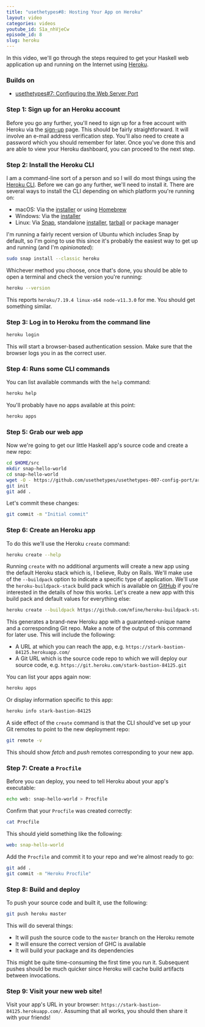 ```yaml
---
title: "usethetypes#8: Hosting Your App on Heroku"
layout: video
categories: videos
youtube_id: S1a_nhVjeCw
episode_id: 8
slug: heroku
---
```

In this video, we'll go through the steps required to get your Haskell web application up and running on the Internet using [Heroku][heroku].

### Builds on

* [usethetypes#7: Configuring the Web Server Port][007-config-port]

### Step 1: Sign up for an Heroku account

Before you go any further, you'll need to sign up for a free account with Heroku via the [sign-up][heroku-sign-up] page. This should be fairly straightforward. It will involve an e-mail address verification step. You'll also need to create a password which you should remember for later. Once you've done this and are able to view your Heroku dashboard, you can proceed to the next step.

### Step 2: Install the Heroku CLI

I am a command-line sort of a person and so I will do most things using the [Heroku CLI][heroku-cli]. Before we can go any further, we'll need to install it. There are several ways to install the CLI depending on which platform you're running on:

* macOS: Via the [installer][heroku-macos-installer] or using [Homebrew][homebrew]
* Windows: Via the [installer][heroku-windows-installer]
* Linux: Via [Snap][snap], standalone [installer][heroku-linux-installer], [tarball][heroku-tarball] or package manager

I'm running a fairly recent version of Ubuntu which includes Snap by default, so I'm going to use this since it's probably the easiest way to get up and running (and I'm _opinionated_):

```bash
sudo snap install --classic heroku
```

Whichever method you choose, once that's done, you should be able to open a terminal and check the version you're running:

```bash
heroku --version
```

This reports `heroku/7.19.4 linux-x64 node-v11.3.0` for me. You should get something similar.

### Step 3: Log in to Heroku from the command line

```bash
heroku login
```

This will start a browser-based authentication session. Make sure that the browser logs you in as the correct user.

### Step 4: Runs some CLI commands

You can list available commands with the `help` command:

```bash
heroku help
```

You'll probably have no apps available at this point:

```bash
heroku apps
```

### Step 5: Grab our web app

Now we're going to get our little Haskell app's source code and create a new repo:

```bash
cd $HOME/src
mkdir snap-hello-world
cd snap-hello-world
wget -O - https://github.com/usethetypes/usethetypes-007-config-port/archive/master.tar.gz | tar xvz --strip-components=1
git init
git add .
```

Let's commit these changes:

```bash
git commit -m "Initial commit"
```

### Step 6: Create an Heroku app

To do this we'll use the Heroku `create` command:

```bash
heroku create --help
```

Running `create` with no additional arguments will create a new app using the default Heroku stack which is, I believe, Ruby on Rails. We'll make use of the `--buildpack` option to indicate a specific type of application. We'll use the `heroku-buildpack-stack` build pack which is available on [GitHub][heroku-buildpack-stack] if you're interested in the details of how this works. Let's create a new app with this build pack and default values for everything else:


```bash
heroku create --buildpack https://github.com/mfine/heroku-buildpack-stack
```

This generates a brand-new Heroku app with a guaranteed-unique name and a corresponding Git repo. Make a note of the output of this command for later use. This will include the following:

* A URL at which you can reach the app, e.g. `https://stark-bastion-84125.herokuapp.com/`
* A Git URL which is the source code repo to which we will deploy our source code, e.g. `https://git.heroku.com/stark-bastion-84125.git`

You can list your apps again now:

```bash
heroku apps
```

Or display information specific to this app:

```bash
heroku info stark-bastion-84125
```

A side effect of the `create` command is that the CLI should've set up your Git remotes to point to the new deployment repo:

```bash
git remote -v
```

This should show _fetch_ and _push_ remotes corresponding to your new app.

### Step 7: Create a `Procfile`

Before you can deploy, you need to tell Heroku about your app's executable:

```bash
echo web: snap-hello-world > Procfile
```

Confirm that your `Procfile` was created correctly:

```bash
cat Procfile
```

This should yield something like the following:

```yaml
web: snap-hello-world
```

Add the `Procfile` and commit it to your repo and we're almost ready to go:

```bash
git add .
git commit -m "Heroku Procfile"
```

### Step 8: Build and deploy

To push your source code and built it, use the following:

```bash
git push heroku master
```

This will do several things:

* It will push the source code to the `master` branch on the Heroku remote
* It will ensure the correct version of GHC is available
* It will build your package and its dependencies

This might be quite time-consuming the first time you run it. Subsequent pushes should be much quicker since Heroku will cache build artifacts between invocations.

### Step 9: Visit your new web site!

Visit your app's URL in your browser: `https://stark-bastion-84125.herokuapp.com/`. Assuming that all works, you should then share it with your friends!

[007-config-port]: 007-config-port
[heroku]: https://www.heroku.com/
[heroku-buildpack-stack]: https://github.com/mfine/heroku-buildpack-stack
[heroku-cli]: https://devcenter.heroku.com/articles/heroku-cli
[heroku-linux-installer]: https://cli-assets.heroku.com/install.sh
[heroku-macos-installer]: https://cli-assets.heroku.com/heroku.pkg
[heroku-sign-up]: https://signup.heroku.com/
[heroku-tarball]: https://cli-assets.heroku.com/heroku-linux-x64.tar.gz
[heroku-windows-installer]: https://cli-assets.heroku.com/heroku-x64.exe
[homebrew]: https://brew.sh/
[snap]: https://snapcraft.io/
